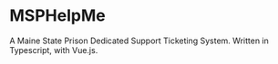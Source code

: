 # MSPHelpMe
A Maine State Prison Dedicated Support Ticketing System. Written in Typescript, with Vue.js.
